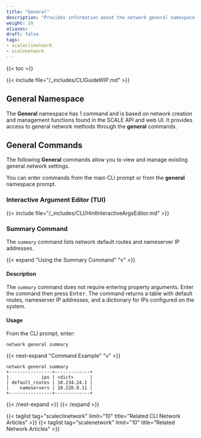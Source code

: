 ```yaml
---
title: "General"
description: "Provides information about the network general namespace in the TrueNAS CLI. Includes command syntax and common commands."
weight: 20
aliases:
draft: false
tags:
- scaleclinetwork
- scalenetwork
---
```


{{< toc >}}

{{< include file="/_includes/CLIGuideWIP.md" >}}

## General Namespace
The **General** namespace has 1 command and is based on network creation and management functions found in the SCALE API and web UI.
It provides access to general network methods through the **general** commands.

## General Commands 
The following **General** commands allow you to view and manage existing general network settings.

You can enter commands from the main CLI prompt or from the **general** namespace prompt.

### Interactive Argument Editor (TUI)

{{< include file="/_includes/CLI/HintInteractiveArgsEditor.md" >}}

### Summary Command 
The `summary` command lists network default routes and nameserver IP addresses.

{{< expand "Using the Summary Command" "v" >}}
#### Description
The `summary` command does not require entering property arguments.
Enter the command then press <kbd>Enter</kbd>.
The command returns a table with default routes, nameserver IP addresses, and a dictionary for IPs configured on the system.

#### Usage
From the CLI prompt, enter:

`network general summary`

{{< nest-expand "Command Example" "v" >}}
```
network general summary
+----------------+-------------+
|            ips | <dict>      |
| default_routes | 10.234.24.1 |
|    nameservers | 10.220.0.11 |
+----------------+-------------+
```
{{< /nest-expand >}}
{{< /expand >}}

{{< taglist tag="scaleclinetwork" limit="10" title="Related CLI Network Articles" >}}
{{< taglist tag="scalenetwork" limit="10" title="Related Network Articles" >}}
